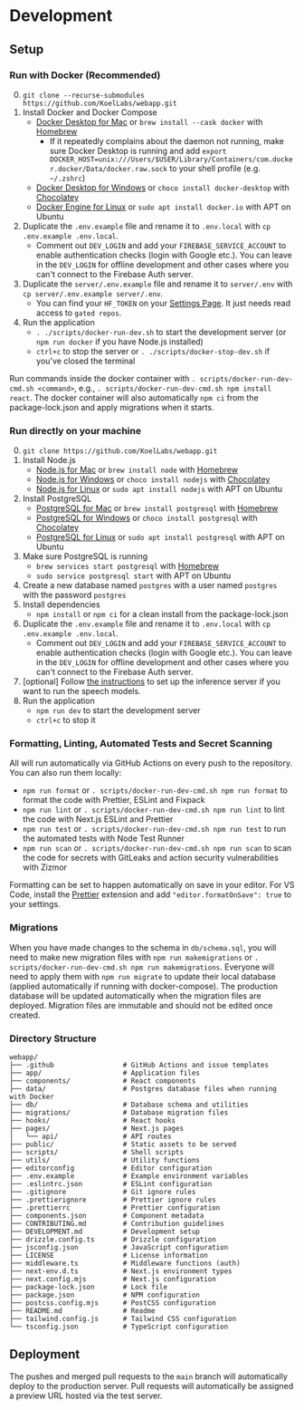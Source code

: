 # Development

## Setup

### Run with Docker (Recommended)

0. `git clone --recurse-submodules https://github.com/KoelLabs/webapp.git`
1. Install Docker and Docker Compose
   - [Docker Desktop for Mac](https://docs.docker.com/docker-for-mac/install/) or `brew install --cask docker` with [Homebrew](https://brew.sh/)
     - If it repeatedly complains about the daemon not running, make sure Docker Desktop is running and add `export DOCKER_HOST=unix:///Users/$USER/Library/Containers/com.docker.docker/Data/docker.raw.sock` to your shell profile (e.g. `~/.zshrc`)
   - [Docker Desktop for Windows](https://docs.docker.com/docker-for-windows/install/) or `choco install docker-desktop` with [Chocolatey](https://chocolatey.org/)
   - [Docker Engine for Linux](https://docs.docker.com/engine/install/) or `sudo apt install docker.io` with APT on Ubuntu
2. Duplicate the `.env.example` file and rename it to `.env.local` with `cp .env.example .env.local`.
   - Comment out `DEV_LOGIN` and add your `FIREBASE_SERVICE_ACCOUNT` to enable authentication checks (login with Google etc.). You can leave in the `DEV_LOGIN` for offline development and other cases where you can't connect to the Firebase Auth server.
3. Duplicate the `server/.env.example` file and rename it to `server/.env` with `cp server/.env.example server/.env`.
   - You can find your `HF_TOKEN` on your [Settings Page](https://huggingface.co/settings/tokens). It just needs read access to `gated repos`.
4. Run the application
   - `. ./scripts/docker-run-dev.sh` to start the development server (or `npm run docker` if you have Node.js installed)
   - `ctrl+c` to stop the server or `. ./scripts/docker-stop-dev.sh` if you've closed the terminal

Run commands inside the docker container with `. scripts/docker-run-dev-cmd.sh <command>`, e.g., `. scripts/docker-run-dev-cmd.sh npm install react`.
The docker container will also automatically `npm ci` from the package-lock.json and apply migrations when it starts.

### Run directly on your machine

0. `git clone https://github.com/KoelLabs/webapp.git`
1. Install Node.js
   - [Node.js for Mac](https://nodejs.org/en/download/) or `brew install node` with [Homebrew](https://brew.sh/)
   - [Node.js for Windows](https://nodejs.org/en/download/) or `choco install nodejs` with [Chocolatey](https://chocolatey.org/)
   - [Node.js for Linux](https://nodejs.org/en/download/) or `sudo apt install nodejs` with APT on Ubuntu
2. Install PostgreSQL
   - [PostgreSQL for Mac](https://www.postgresql.org/download/macosx/) or `brew install postgresql` with [Homebrew](https://brew.sh/)
   - [PostgreSQL for Windows](https://www.postgresql.org/download/windows/) or `choco install postgresql` with [Chocolatey](https://chocolatey.org/)
   - [PostgreSQL for Linux](https://www.postgresql.org/download/linux/) or `sudo apt install postgresql` with APT on Ubuntu
3. Make sure PostgreSQL is running
   - `brew services start postgresql` with [Homebrew](https://brew.sh/)
   - `sudo service postgresql start` with APT on Ubuntu
4. Create a new database named `postgres` with a user named `postgres` with the password `postgres`
5. Install dependencies
   - `npm install` or `npm ci` for a clean install from the package-lock.json
6. Duplicate the `.env.example` file and rename it to `.env.local` with `cp .env.example .env.local`.
   - Comment out `DEV_LOGIN` and add your `FIREBASE_SERVICE_ACCOUNT` to enable authentication checks (login with Google etc.). You can leave in the `DEV_LOGIN` for offline development and other cases where you can't connect to the Firebase Auth server.
7. [optional] Follow [the instructions](https://github.com/KoelLabs/server) to set up the inference server if you want to run the speech models.
8. Run the application
   - `npm run dev` to start the development server
   - `ctrl+c` to stop it

### Formatting, Linting, Automated Tests and Secret Scanning

All will run automatically via GitHub Actions on every push to the repository. You can also run them locally:

- `npm run format` or `. scripts/docker-run-dev-cmd.sh npm run format` to format the code with Prettier, ESLint and Fixpack
- `npm run lint` or `. scripts/docker-run-dev-cmd.sh npm run lint` to lint the code with Next.js ESLint and Prettier
- `npm run test` or `. scripts/docker-run-dev-cmd.sh npm run test` to run the automated tests with Node Test Runner
- `npm run scan` or `. scripts/docker-run-dev-cmd.sh npm run scan` to scan the code for secrets with GitLeaks and action security vulnerabilities with Zizmor

Formatting can be set to happen automatically on save in your editor. For VS Code, install the [Prettier](https://marketplace.visualstudio.com/items?itemName=esbenp.prettier-vscode) extension and add `"editor.formatOnSave": true` to your settings.

### Migrations

When you have made changes to the schema in `db/schema.sql`, you will need to make new migration files with `npm run makemigrations` or `. scripts/docker-run-dev-cmd.sh npm run makemigrations`. Everyone will need to apply them with `npm run migrate` to update their local database (applied automatically if running with docker-compose). The production database will be updated automatically when the migration files are deployed. Migration files are immutable and should not be edited once created.

### Directory Structure

```
webapp/
├── .github                 # GitHub Actions and issue templates
├── app/                    # Application files
├── components/             # React components
├── data/                   # Postgres database files when running with Docker
├── db/                     # Database schema and utilities
├── migrations/             # Database migration files
├── hooks/                  # React hooks
├── pages/                  # Next.js pages
│   └── api/                # API routes
├── public/                 # Static assets to be served
├── scripts/                # Shell scripts
├── utils/                  # Utility functions
├── editorconfig            # Editor configuration
├── .env.example            # Example environment variables
├── .eslintrc.json          # ESLint configuration
├── .gitignore              # Git ignore rules
├── .prettierignore         # Prettier ignore rules
├── .prettierrc             # Prettier configuration
├── components.json         # Component metadata
├── CONTRIBUTING.md         # Contribution guidelines
├── DEVELOPMENT.md          # Development setup
├── drizzle.config.ts       # Drizzle configuration
├── jsconfig.json           # JavaScript configuration
├── LICENSE                 # License information
├── middleware.ts           # Middleware functions (auth)
├── next-env.d.ts           # Next.js environment types
├── next.config.mjs         # Next.js configuration
├── package-lock.json       # Lock file
├── package.json            # NPM configuration
├── postcss.config.mjs      # PostCSS configuration
├── README.md               # Readme
├── tailwind.config.js      # Tailwind CSS configuration
└── tsconfig.json           # TypeScript configuration
```

## Deployment

The pushes and merged pull requests to the `main` branch will automatically deploy to the production server. Pull requests will automatically be assigned a preview URL hosted via the test server.
